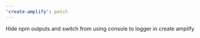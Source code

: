 ```yaml
---
'create-amplify': patch
---
```


Hide npm outputs and switch from using console to logger in create amplify
